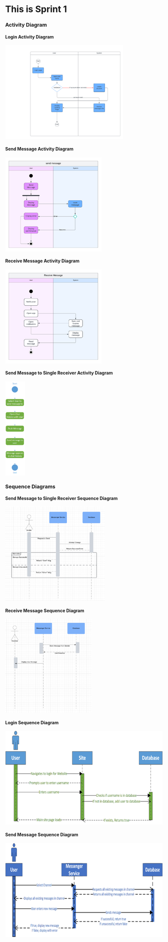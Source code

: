 <h1>This is Sprint 1</h1>
<div id="AD">
    <h3>Activity Diagram</h3>
    <h4>Login Activity Diagram</h4>
    <img src="Assets/Activity_Diagram/Login Activity Diagram (1).png" alt="LAD" style="height: 300px; weight: 300px;"/>
    <br/>
    <h4>Send Message Activity Diagram</h4>
    <img src="Assets/Activity_Diagram/send message activity diagram (1).png" alt="SMAD" style="height: 300px; weight: 300px;"/>
    <br/>
    <h4>Receive Message Activity Diagram</h4>
    <img src="Assets/Activity_Diagram/receive message activity diagram (1).png" alt="RMAD" style="height: 300px; weight: 300px;"/>
    <h4>Send Message to Single Receiver Activity Diagram</h4>
    <img src="Assets/Activity_Diagram/sendSingleActivity.png" alt="SSRSD" style="height: 300px; weight: 300px;"/>
    <h3>Sequence Diagrams</h3>
    <h4>Send Message to Single Receiver Sequence Diagram</h4>
    <img src="Assets/Sequence_Diagrams/sendToSingleMessage.png" alt="SSRSD" style="height: 300px; weight: 300px;"/>
    <h4>Receive Message Sequence Diagram</h4>
    <img src="Assets/Sequence_Diagrams/receiveMessage.png" alt="RMSD" style="height: 300px; weight: 300px;"/>	
    <h4>Login Sequence Diagram</h4>
    <img src="Assets/Sequence_Diagrams/loginSequence.png" alt="RMSD" style="height: 300px; weight: 300px;"/>	
    <h4>Send Message Sequence Diagram</h4>
    <img src="Assets/Sequence_Diagrams/sendMessageSequence.png" alt="RMSD" style="height: 300px; weight: 300px;"/>	
    
</div>
